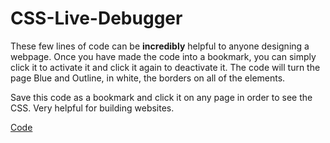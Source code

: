 # CSS-Live-Debugger

These few lines of code can be **incredibly** helpful to anyone designing a webpage. Once you have made the code into a bookmark, you can simply click it to activate it and click it again to deactivate it. The code will turn the page Blue and Outline, in white, the borders on all of the elements.

Save this code as a bookmark and click it on any page in order to see the CSS. Very helpful for building websites.

[Code](https://github.com/Injected420/CSS-Live-Debugger/blob/base_branch/code)

